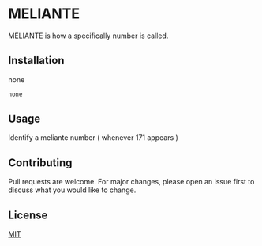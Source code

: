 # MELIANTE

MELIANTE is how a specifically number is called. 
## Installation

none

```bash
none
```

## Usage
Identify a meliante number ( whenever 171 appears )

## Contributing
Pull requests are welcome. For major changes, please open an issue first to discuss what you would like to change.

## License
[MIT](https://choosealicense.com/licenses/mit/)
